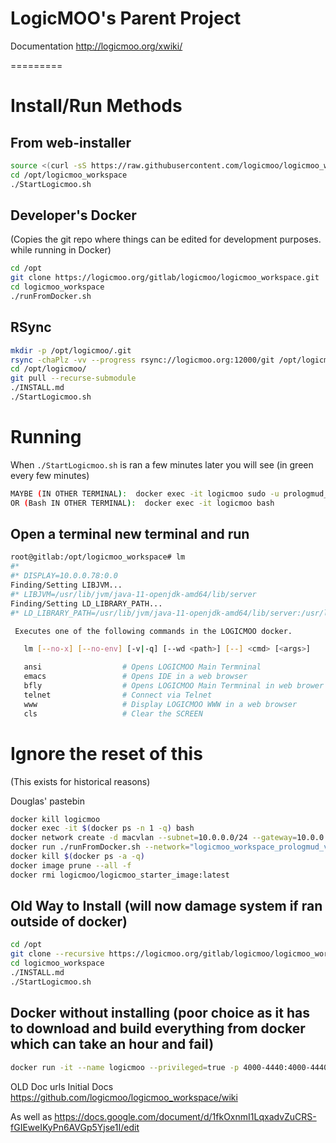# LogicMOO's Parent Project 

Documentation  http://logicmoo.org/xwiki/

=========

# Install/Run  Methods


## From web-installer 
```bash
source <(curl -sS https://raw.githubusercontent.com/logicmoo/logicmoo_workspace/master/web_install.sh)
cd /opt/logicmoo_workspace
./StartLogicmoo.sh
```

## Developer's Docker 
(Copies the git repo where things can be edited for development purposes. while running in Docker)
```bash
cd /opt
git clone https://logicmoo.org/gitlab/logicmoo/logicmoo_workspace.git
cd logicmoo_workspace
./runFromDocker.sh
```

## RSync
```bash
mkdir -p /opt/logicmoo/.git
rsync -chaPlz -vv --progress rsync://logicmoo.org:12000/git /opt/logicmoo/.git
cd /opt/logicmoo/
git pull --recurse-submodule
./INSTALL.md
./StartLogicmoo.sh
```

# Running

When `./StartLogicmoo.sh` is ran a few minutes later you will see (in green every few minutes)
```bash
MAYBE (IN OTHER TERMINAL):  docker exec -it logicmoo sudo -u prologmud_server -- screen -rx LogicmooServer
OR (Bash IN OTHER TERMINAL):  docker exec -it logicmoo bash
``` 

## Open a terminal new terminal and run
```bash
root@gitlab:/opt/logicmoo_workspace# lm
#*
#* DISPLAY=10.0.0.78:0.0
Finding/Setting LIBJVM...
#* LIBJVM=/usr/lib/jvm/java-11-openjdk-amd64/lib/server
Finding/Setting LD_LIBRARY_PATH...
#* LD_LIBRARY_PATH=/usr/lib/jvm/java-11-openjdk-amd64/lib/server:/usr/local/lib

 Executes one of the following commands in the LOGICMOO docker.

   lm [--no-x] [--no-env] [-v|-q] [--wd <path>] [--] <cmd> [<args>]

   ansi                  # Opens LOGICMOO Main Termninal
   emacs                 # Opens IDE in a web browser
   bfly                  # Opens LOGICMOO Main Termninal in web brower
   telnet                # Connect via Telnet
   www                   # Display LOGICMOO WWW in a web browser
   cls                   # Clear the SCREEN

```
















# Ignore the reset of this
(This exists for historical reasons)

Douglas' pastebin 
```bash
docker kill logicmoo
docker exec -it $(docker ps -n 1 -q) bash
docker network create -d macvlan --subnet=10.0.0.0/24 --gateway=10.0.0.1 -o parent=eth0 pub_net
docker run ./runFromDocker.sh --network="logicmoo_workspace_prologmud_vlan"
docker kill $(docker ps -a -q)
docker image prune --all -f
docker rmi logicmoo/logicmoo_starter_image:latest
```

## Old Way to Install (will now damage system if ran outside of docker)
```bash
cd /opt
git clone --recursive https://logicmoo.org/gitlab/logicmoo/logicmoo_workspace.git
cd logicmoo_workspace
./INSTALL.md
./StartLogicmoo.sh
```


## Docker without installing (poor choice as it has to download and build everything from docker which can take an hour and fail)
```bash
docker run -it --name logicmoo --privileged=true -p 4000-4440:4000-4440 -p 4443:443 -p 3020:3020 logicmoo/logicmoo_workspace:latest
```

OLD Doc urls
Initial Docs https://github.com/logicmoo/logicmoo_workspace/wiki

As well as https://docs.google.com/document/d/1fkOxnmI1LqxadvZuCRS-fGIEweIKyPn6AVGp5Yjse1I/edit



